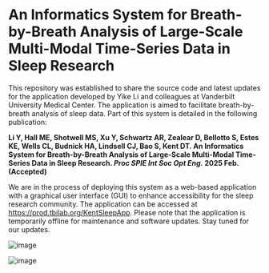 # An Informatics System for Breath-by-Breath Analysis of Large-Scale Multi-Modal Time-Series Data in Sleep Research 

This repository was established to share the source code and latest updates for the application developed by Yike Li and colleagues at Vanderbilt University Medical Center. The application is aimed to facilitate breath-by-breath analysis of sleep data. Part of this system is detailed in the following publication: 

**Li Y, Hall ME, Shotwell MS, Xu Y, Schwartz AR, Zealear D, Bellotto S, Estes KE, Wells CL, Budnick HA, Lindsell CJ, Bao S, Kent DT. An Informatics System for Breath-by-Breath Analysis of Large-Scale Multi-Modal Time-Series Data in Sleep Research. _Proc SPIE Int Soc Opt Eng._ 2025 Feb. (Accepted)**

We are in the process of deploying this system as a web-based application with a graphical user interface (GUI) to enhance accessibility for the sleep research community. The application can be accessed at https://prod.tbilab.org/KentSleepApp. Please note that the application is temporarily offline for maintenance and software updates. Stay tuned for our updates.

![image](https://github.com/user-attachments/assets/ccd7a0ba-3e89-4bcc-9056-5fb22b4a7a2c)

![image](https://github.com/user-attachments/assets/8fe390da-3cb0-4445-b35a-78c850074743)
